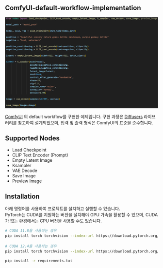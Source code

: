 ## ComfyUI-default-workflow-implementation

![alt text](static/default_workflow.png)

[ComfyUI](https://github.com/comfyanonymous/ComfyUI) 의 default workflow를 구현한 예제입니다. 구현 과정은 [Diffusers](https://github.com/huggingface/diffusers) 라이브러리를 참고하여 설계되었으며, 입력 및 출력 형식은 ComfyUI의 표준을 준수합니다.

## Supported Nodes

- Load Checkpoint
- CLIP Text Encoder (Prompt)
- Empty Latent Image
- Ksampler
- VAE Decode
- Save Image
- Preview Image

## Installation

아래 명령어를 사용하여 프로젝트를 설치하고 실행할 수 있습니다.  
PyTorch는 CUDA를 지원하는 버전을 설치해야 GPU 가속을 활용할 수 있으며, CUDA가 없는 환경에서는 CPU 버전을 사용할 수도 있습니다.

```bash
# CUDA 11.8을 사용하는 경우
pip install torch torchvision --index-url https://download.pytorch.org/whl/cu118

# CUDA 12.4을 사용하는 경우
pip install torch torchvision --index-url https://download.pytorch.org/whl/cu124
```

```bash
pip install -r requirements.txt
```
